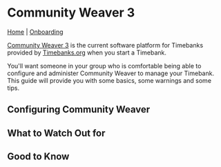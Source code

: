 # Community Weaver 3

[Home](https://fyodorovich.github.io/Timebank-Toolkit/) | [Onboarding](https://fyodorovich.github.io/Timebank-Toolkit/Onboarding.html)

[Community Weaver 3](https://timebanks.org/communityweaver3/) is the current software platform for Timebanks provided by [Timebanks.org](https://timebanks.org/timebanks/) when you start a Timebank.

You'll want someone in your group who is comfortable being able to configure and administer Community Weaver to manage your Timebank. This guide will provide you with some basics, some warnings and some tips. 

## Configuring Community Weaver

## What to Watch Out for

## Good to Know
